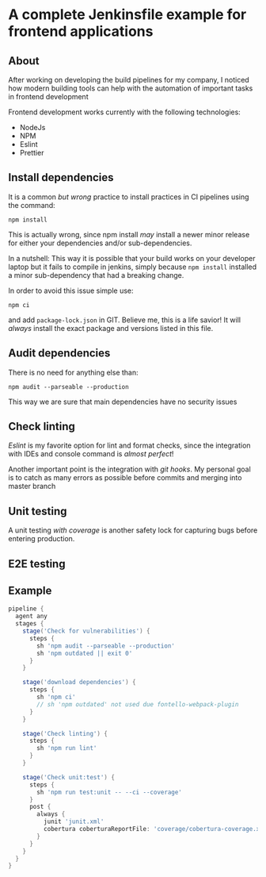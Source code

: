 # A complete Jenkinsfile example for frontend applications

## About

After working on developing the build pipelines for my company, I noticed how
modern building tools can help with the automation of important tasks in
frontend development

Frontend development works currently with the following technologies:
*   NodeJs
*   NPM
*   Eslint
*   Prettier

## Install dependencies

It is a common *but wrong* practice to install practices in CI pipelines using
the command:

    npm install

This is actually wrong, since npm install _may_ install a newer minor release
for either your dependencies and/or sub-dependencies.

In a nutshell: This way it is possible that your build works on your developer
laptop but it fails to compile in jenkins, simply because `npm install` installed
a minor sub-dependency that had a breaking change.

In order to avoid this issue simple use:

    npm ci

and add `package-lock.json` in GIT. Believe me, this is a life savior! It will _always_
install the exact package and versions listed in this file.

## Audit dependencies

There is no need for anything else than:

    npm audit --parseable --production

This way we are sure that main dependencies have no security issues


## Check linting

_Eslint_ is my favorite option for lint and format checks, since the
integration with IDEs and console command is _almost perfect_!

Another important point is the integration with _git hooks_. My personal goal is
to catch as many errors as possible before commits and merging into master branch

## Unit testing

A unit testing _with coverage_ is another safety lock for capturing bugs before entering
production.

## E2E testing



## Example

```groovy
pipeline {
  agent any
  stages {
    stage('Check for vulnerabilities') {
      steps {
        sh 'npm audit --parseable --production'
        sh 'npm outdated || exit 0'
      }
    }

    stage('download dependencies') {
      steps {
        sh 'npm ci'
        // sh 'npm outdated' not used due fontello-webpack-plugin
      }
    }

    stage('Check linting') {
      steps {
        sh 'npm run lint'
      }
    }

    stage('Check unit:test') {
      steps {
        sh 'npm run test:unit -- --ci --coverage'
      }
      post {
        always {
          junit 'junit.xml'
          cobertura coberturaReportFile: 'coverage/cobertura-coverage.xml'
        }
      }
    }
  }
}
```
